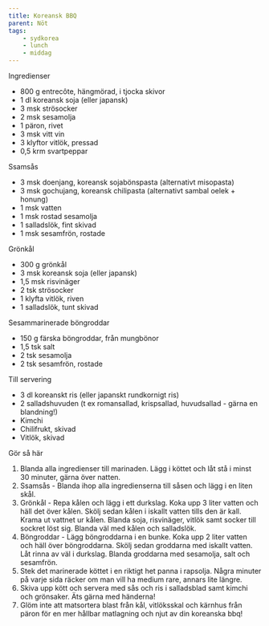 ```yaml
---
title: Koreansk BBQ
parent: Nöt
tags:
    - sydkorea
    - lunch
    - middag
---
```

Ingredienser

- 800 g entrecôte, hängmörad, i tjocka skivor
- 1 dl koreansk soja (eller japansk)
- 3 msk strösocker
- 2 msk sesamolja
- 1 päron, rivet
- 3 msk vitt vin
- 3 klyftor vitlök, pressad
- 0,5 krm svartpeppar

Ssamsås

- 3 msk doenjang, koreansk sojabönspasta (alternativt misopasta)
- 3 msk gochujang, koreansk chilipasta (alternativt sambal oelek + honung)
- 1 msk vatten
- 1 msk rostad sesamolja
- 1 salladslök, fint skivad
- 1 msk sesamfrön, rostade

Grönkål

- 300 g grönkål
- 3 msk koreansk soja (eller japansk)
- 1,5 msk risvinäger
- 2 tsk strösocker
- 1 klyfta vitlök, riven
- 1 salladslök, tunt skivad

Sesammarinerade böngroddar

- 150 g färska böngroddar, från mungbönor
- 1,5 tsk salt
- 2 tsk sesamolja
- 2 tsk sesamfrön, rostade

Till servering

- 3 dl koreanskt ris (eller japanskt rundkornigt ris)
- 2 salladshuvuden (t ex romansallad, krispsallad, huvudsallad - gärna en blandning!)
- Kimchi
- Chilifrukt, skivad
- Vitlök, skivad

Gör så här

1. Blanda alla ingredienser till marinaden. Lägg i köttet och låt stå i minst 30 minuter, gärna över natten.
2. Ssamsås - Blanda ihop alla ingredienserna till såsen och lägg i en liten skål.
3. Grönkål - Repa kålen och lägg i ett durkslag. Koka upp 3 liter vatten och häll det över kålen. Skölj sedan kålen i iskallt vatten tills den är kall. Krama ut vattnet ur kålen. Blanda soja, risvinäger, vitlök samt socker till sockret löst sig. Blanda väl med kålen och salladslök.
4. Böngroddar - Lägg böngroddarna i en bunke. Koka upp 2 liter vatten och häll över böngroddarna. Skölj sedan groddarna med iskallt vatten. Låt rinna av väl i durkslag. Blanda groddarna med sesamolja, salt och sesamfrön.
5. Stek det marinerade köttet i en riktigt het panna i rapsolja. Några minuter på varje sida räcker om man vill ha medium rare, annars lite längre.
6. Skiva upp kött och servera med sås och ris i salladsblad samt kimchi och grönsaker. Äts gärna med händerna!
7. Glöm inte att matsortera blast från kål, vitlöksskal och kärnhus från päron för en mer hållbar matlagning och njut av din koreanska bbq!

